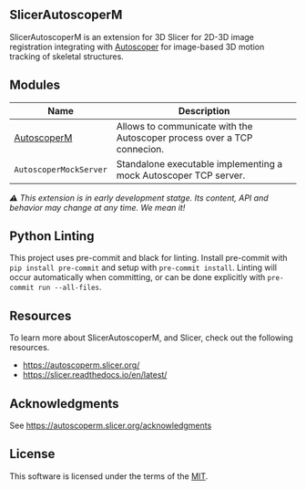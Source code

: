 SlicerAutoscoperM
-----------------

SlicerAutoscoperM is an extension for 3D Slicer for 2D-3D image registration integrating
with [Autoscoper][] for image-based 3D motion tracking of skeletal structures.

[Autoscoper]: https://github.com/BrownBiomechanics/Autoscoper

## Modules

| Name | Description |
|------|-------------|
| [AutoscoperM](AutoscoperM) | Allows to communicate with the Autoscoper process over a TCP connecion. |
| `AutoscoperMockServer` | Standalone executable implementing a mock Autoscoper TCP server. |

_:warning: This extension is in early development statge. Its content, API and behavior may change at any time. We mean it!_

## Python Linting

This project uses pre-commit and black for linting.
Install pre-commit with `pip install pre-commit` and setup with `pre-commit install`.
Linting will occur automatically when committing, or can be done explicitly with `pre-commit run --all-files`.

## Resources

To learn more about SlicerAutoscoperM, and Slicer, check out the following resources.

 - https://autoscoperm.slicer.org/
 - https://slicer.readthedocs.io/en/latest/


## Acknowledgments

See https://autoscoperm.slicer.org/acknowledgments


## License

This software is licensed under the terms of the [MIT](LICENSE).
